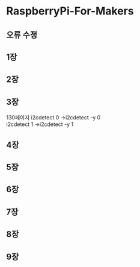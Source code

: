# RaspberryPi-For-Makers

오류 수정
----------------------------------

1장
----------------------------------
2장
----------------------------------
3장
----------------------------------
130페이지 
i2cdetect 0 ->i2cdetect -y 0<br />
i2cdetect 1 ->i2cdetect -y 1<br />

4장
----------------------------------
5장
----------------------------------
6장
----------------------------------
7장
----------------------------------
8장
----------------------------------
9장
----------------------------------
